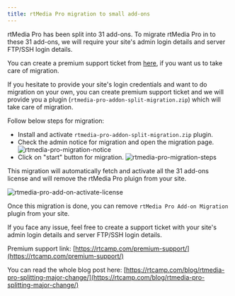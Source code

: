 ```yaml
---
title: rtMedia Pro migration to small add-ons
---
```


rtMedia Pro has been split into 31 add-ons. To migrate rtMedia Pro in to these 31 add-ons, we will require your site's admin login details and server FTP/SSH login details.

You can create a premium support ticket from [here](https://rtcamp.com/premium-support/), if you want us to take care of migration. 

If you hesitate to provide your site's login credentials and want to do migration on your own, you can create premium support ticket and we will provide you a plugin (`rtmedia-pro-addon-split-migration.zip`) which will take care of migration. 

Follow below steps for migration:
- Install and activate `rtmedia-pro-addon-split-migration.zip` plugin.
- Check the admin notice for migration and open the migration page.
![rtmedia-pro-migration-notice](https://cloud.githubusercontent.com/assets/2941333/7933387/68eccb26-093c-11e5-8276-028c09a9da1f.png)
- Click on "start" button for migration.
![rtmedia-pro-migration-steps](https://cloud.githubusercontent.com/assets/2941333/7933392/7981763a-093c-11e5-9091-10b0165f1b45.png)

This migration will automatically fetch and activate all the 31 add-ons license and will remove the rtMedia Pro pluign from your site.

![rtmedia-pro-add-on-activate-license](https://cloud.githubusercontent.com/assets/2941333/7933400/87f84c2a-093c-11e5-9edb-bdd72f20b8f6.png)

Once this migration is done, you can remove `rtMedia Pro Add-on Migration` plugin from your site.

If you face any issue, feel free to create a support ticket with your site's admin login details and server FTP/SSH login details.

Premium support link: [https://rtcamp.com/premium-support/](https://rtcamp.com/premium-support/)

You can read the whole blog post here: [https://rtcamp.com/blog/rtmedia-pro-splitting-major-change/](https://rtcamp.com/blog/rtmedia-pro-splitting-major-change/)
